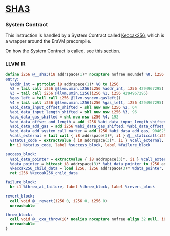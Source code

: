 # [SHA3](https://www.evm.codes/#20?fork=shanghai)

### System Contract

This instruction is handled by a System Contract called [Keccak256](https://github.com/matter-labs/era-system-contracts/blob/main/contracts/precompiles/Keccak256.yul),
which is a wrapper around the EraVM precompile.

On how the System Contract is called, see [this section](../../system_contracts.md#keccak256-hash-function).

### LLVM IR

```llvm
define i256 @__sha3(i8 addrspace(1)* nocapture nofree noundef %0, i256 %1, i1 %throw_at_failure) "noinline-oz" #1 personality i32()* @__personality {
entry:
  %addr_int = ptrtoint i8 addrspace(1)* %0 to i256
  %2 = tail call i256 @llvm.umin.i256(i256 %addr_int, i256 4294967295)
  %3 = tail call i256 @llvm.umin.i256(i256 %1, i256 4294967295)
  %gas_left = tail call i256 @llvm.syncvm.gasleft()
  %4 = tail call i256 @llvm.umin.i256(i256 %gas_left, i256 4294967295)
  %abi_data_input_offset_shifted = shl nuw nsw i256 %2, 64
  %abi_data_input_length_shifted = shl nuw nsw i256 %3, 96
  %abi_data_gas_shifted = shl nuw nsw i256 %4, 192
  %abi_data_offset_and_length = add i256 %abi_data_input_length_shifted, %abi_data_input_offset_shifted
  %abi_data_add_gas = add i256 %abi_data_gas_shifted, %abi_data_offset_and_length
  %abi_data_add_system_call_marker = add i256 %abi_data_add_gas, 904625697166532776746648320380374280103671755200316906558262375061821325312
  %call_external = tail call { i8 addrspace(3)*, i1 } @__staticcall(i256 %abi_data_add_system_call_marker, i256 32784, i256 undef, i256 undef, i256 undef, i256 undef, i256 undef, i256 undef, i256 undef, i256 undef, i256 undef, i256 undef)
  %status_code = extractvalue { i8 addrspace(3)*, i1 } %call_external, 1
  br i1 %status_code, label %success_block, label %failure_block

success_block:
  %abi_data_pointer = extractvalue { i8 addrspace(3)*, i1 } %call_external, 0
  %data_pointer = bitcast i8 addrspace(3)* %abi_data_pointer to i256 addrspace(3)*
  %keccak256_child_data = load i256, i256 addrspace(3)* %data_pointer, align 1
  ret i256 %keccak256_child_data

failure_block:
  br i1 %throw_at_failure, label %throw_block, label %revert_block

revert_block:
  call void @__revert(i256 0, i256 0, i256 0)
  unreachable

throw_block:
  call void @__cxa_throw(i8* noalias nocapture nofree align 32 null, i8* noalias nocapture nofree align 32 undef, i8* noalias nocapture nofree align 32 undef)
  unreachable
}
```

